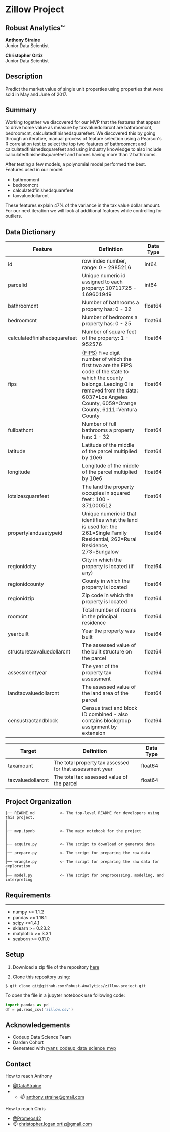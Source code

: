 # Zillow Project

## __Robust Analytics™__

__Anthony Straine__<br>
Junior Data Scientist

__Christopher Ortiz__<br>
Junior Data Scientist

## Description

Predict the market value of single unit properties using properties that were sold in May and June of 2017.

## Summary

Working together we discovered for our MVP that the features that appear to drive home value as measure by taxvaluedollarcnt are bathroomcnt, bedroomcnt, calculatedfinishedsquarefeet. We discovered this by going through an iterative, manual process of feature selection using a Pearson's R correlation test to select the top two features of bathroomcnt and calculatedfinishedsquarefeet and using industry knowledge to also include calculatedfinishedsquarefeet and homes having more than 2 bathrooms.

After testing a few models, a polynomial model performed the best. Features used in our model:
- bathroomcnt
- bedroomcnt
- calculatedfinishedsquarefeet
- taxvaluedollarcnt

These features explain 47% of the variance in the tax value dollar amount. For our next iteration we will look at additional features while controlling for outliers.

## Data Dictionary

| Feature | Definition | Data Type | 
| --- | --- | --- |
| id | row index number, range: 0 - 2985216 | int64 |
| parcelid | Unique numeric id assigned to each property: 10711725 - 169601949  | int64 |
| bathroomcnt | Number of bathrooms a property has: 0 - 32 | float64 | 
| bedroomcnt | Number of bedrooms a property has: 0 - 25  | float64 |
| calculatedfinishedsquarefeet | Number of square feet of the property: 1 - 952576 | float64 |
| fips | [(FIPS)](https://transition.fcc.gov/oet/info/maps/census/fips/fips.txt) Five digit number of which the first two are the FIPS code of the state to which the county belongs. Leading 0 is removed from the data: 6037=Los Angeles County, 6059=Orange County, 6111=Ventura County | float64 |
| fullbathcnt | Number of full bathrooms a property has: 1 - 32 | float64 |
| latitude| Latitude of the middle of the parcel multiplied by 10e6 | float64 |
| longitude | Longitude of the middle of the parcel multiplied by 10e6 | float64 |
| lotsizesquarefeet |The land the property occupies in squared feet : 100 - 371000512 | float64 |
| propertylandusetypeid | Unique numeric id that identifies what the land is used for: the 261=Single Family Residential, 262=Rural Residence, 273=Bungalow | float64 |
| regionidcity |  City in which the property is located (if any) | float64 |
| regionidcounty | County in which the property is located | float64 |
| regionidzip | Zip code in which the property is located | float64 |
| roomcnt | Total number of rooms in the principal residence | float64 |
| yearbuilt | Year the property was built | float64 |
| structuretaxvaluedollarcnt | The assessed value of the built structure on the parcel | float64 |
| assessmentyear | The year of the property tax assessment  | float64 |
| landtaxvaluedollarcnt | The assessed value of the land area of the parcel | float64 |
| censustractandblock | Census tract and block ID combined - also contains blockgroup assignment by extension | float64 |
 
| Target | Definition | Data Type |
| --- | --- | --- |
| taxamount | The total property tax assessed for that assessment year | float64 |
| taxvaluedollarcnt |The total tax assessed value of the parcel | float64 |


## Project Organization
```
├── README.md           <- The top-level README for developers using this project.
│
│
├── mvp.ipynb           <- The main notebook for the project
│
│
├── acquire.py          <- The script to download or generate data
│
├── prepare.py          <- The script for preparing the raw data
│
├── wrangle.py          <- The script for preparing the raw data for exploration
│
├── model.py            <- The script for preprocessing, modeling, and interpreting
```

## Requirements
---
- numpy >= 1.1.2
- pandas >= 1.18.1
- scipy >=1.4.1
- sklearn >= 0.23.2
- matplotlib >= 3.3.1
- seaborn >= 0.11.0

## Setup
1. Download a zip file of the repository [here](https://github.com/Robust-Analytics/zillow-project/archive/main.zip)

2. Clone this repository using:
```
$ git clone git@github.com:Robust-Analytics/zillow-project.git
```

To open the file in a jupyter notebook use following code:
``` python
import pandas as pd
df = pd.read_csv('zillow.csv')
```

## Acknowledgements
- Codeup Data Science Team
- Darden Cohort
- Generated with [ryans_codeup_data_science_mvp](https://github.com/RyanMcCall/-ryans_codeup_data_science_mvp)

## Contact
How to reach Anthony
- [@DataStraine](https://twitter.com/datastraine)
- - 📫 anthony.straine@gmail.com

How to reach Chris
- [@Promeos42](https://twitter.com/Promeos42)
- 📫 christopher.logan.ortiz@gmail.com